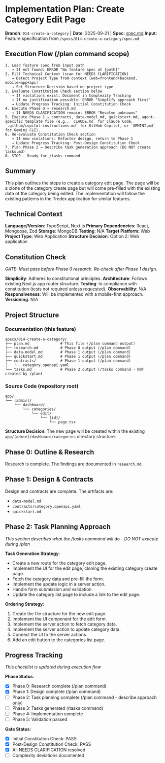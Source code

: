 # Implementation Plan: Create Category Edit Page

**Branch**: `014-create-a-category` | **Date**: 2025-09-21 | **Spec**: [spec.md](./spec.md)
**Input**: Feature specification from `/specs/014-create-a-category/spec.md`

## Execution Flow (/plan command scope)
```
1. Load feature spec from Input path
   → If not found: ERROR "No feature spec at {path}"
2. Fill Technical Context (scan for NEEDS CLARIFICATION)
   → Detect Project Type from context (web=frontend+backend, mobile=app+api)
   → Set Structure Decision based on project type
3. Evaluate Constitution Check section below
   → If violations exist: Document in Complexity Tracking
   → If no justification possible: ERROR "Simplify approach first"
   → Update Progress Tracking: Initial Constitution Check
4. Execute Phase 0 → research.md
   → If NEEDS CLARIFICATION remain: ERROR "Resolve unknowns"
5. Execute Phase 1 → contracts, data-model.md, quickstart.md, agent-specific template file (e.g., `CLAUDE.md` for Claude Code, `.github/copilot-instructions.md` for GitHub Copilot, or `GEMINI.md` for Gemini CLI).
6. Re-evaluate Constitution Check section
   → If new violations: Refactor design, return to Phase 1
   → Update Progress Tracking: Post-Design Constitution Check
7. Plan Phase 2 → Describe task generation approach (DO NOT create tasks.md)
8. STOP - Ready for /tasks command
```

## Summary
This plan outlines the steps to create a category edit page. The page will be a clone of the category create page but will come pre-filled with the existing data of the category being edited. The implementation will follow the existing patterns in the Tredex application for similar features.

## Technical Context
**Language/Version**: TypeScript, Next.js
**Primary Dependencies**: React, Mongoose, Zod
**Storage**: MongoDB
**Testing**: N/A
**Target Platform**: Web
**Project Type**: Web Application
**Structure Decision**: Option 2: Web application

## Constitution Check
*GATE: Must pass before Phase 0 research. Re-check after Phase 1 design.*

**Simplicity**: Adheres to constitutional principles.
**Architecture**: Follows existing Next.js app router structure.
**Testing**: In compliance with constitution (tests not required unless requested).
**Observability**: N/A
**Responsiveness**: Will be implemented with a mobile-first approach.
**Versioning**: N/A

## Project Structure

### Documentation (this feature)
```
specs/014-create-a-category/
├── plan.md              # This file (/plan command output)
├── research.md          # Phase 0 output (/plan command)
├── data-model.md        # Phase 1 output (/plan command)
├── quickstart.md        # Phase 1 output (/plan command)
├── contracts/           # Phase 1 output (/plan command)
│   └── category.openapi.yaml
└── tasks.md             # Phase 2 output (/tasks command - NOT created by /plan)
```

### Source Code (repository root)
```
app/
└── (admin)/
    └── dashboard/
        └── categories/
            └── edit/
                └── [id]/
                    └── page.tsx
```

**Structure Decision**: The new page will be created within the existing `app/(admin)/dashboard/categories` directory structure.

## Phase 0: Outline & Research
Research is complete. The findings are documented in `research.md`.

## Phase 1: Design & Contracts
Design and contracts are complete. The artifacts are:
- `data-model.md`
- `contracts/category.openapi.yaml`
- `quickstart.md`

## Phase 2: Task Planning Approach
*This section describes what the /tasks command will do - DO NOT execute during /plan*

**Task Generation Strategy**:
- Create a new route for the category edit page.
- Implement the UI for the edit page, cloning the existing category create page.
- Fetch the category data and pre-fill the form.
- Implement the update logic in a server action.
- Handle form submission and validation.
- Update the category list page to include a link to the edit page.

**Ordering Strategy**:
1.  Create the file structure for the new edit page.
2.  Implement the UI component for the edit form.
3.  Implement the server action to fetch category data.
4.  Implement the server action to update category data.
5.  Connect the UI to the server actions.
6.  Add an edit button to the categories list page.

## Progress Tracking
*This checklist is updated during execution flow*

**Phase Status**:
- [x] Phase 0: Research complete (/plan command)
- [x] Phase 1: Design complete (/plan command)
- [ ] Phase 2: Task planning complete (/plan command - describe approach only)
- [ ] Phase 3: Tasks generated (/tasks command)
- [ ] Phase 4: Implementation complete
- [ ] Phase 5: Validation passed

**Gate Status**:
- [x] Initial Constitution Check: PASS
- [x] Post-Design Constitution Check: PASS
- [x] All NEEDS CLARIFICATION resolved
- [ ] Complexity deviations documented
